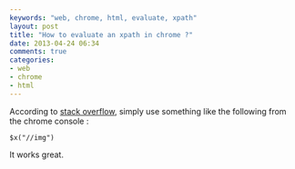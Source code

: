 ```yaml
---
keywords: "web, chrome, html, evaluate, xpath"
layout: post
title: "How to evaluate an xpath in chrome ?"
date: 2013-04-24 06:34
comments: true
categories:
- web
- chrome
- html
---
```

According to [stack overflow](http://stackoverflow.com/questions/3030487/is-there-a-way-to-get-the-xpath-in-google-chrome), simply use something like the following from the chrome console :
```
$x("//img")
```

It works great.
